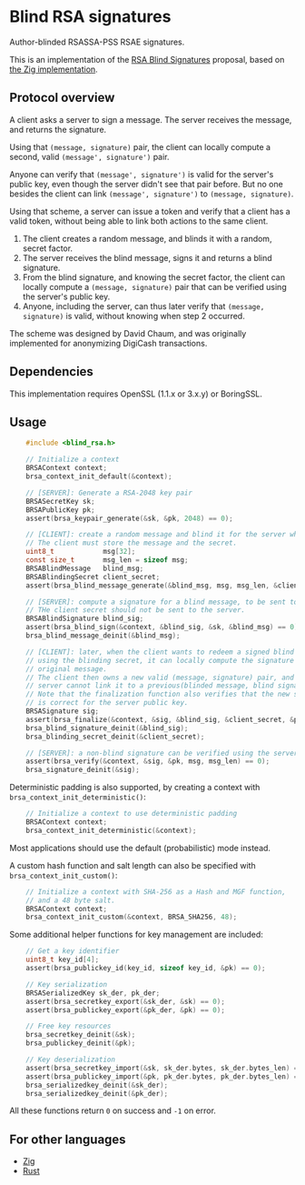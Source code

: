# Blind RSA signatures

Author-blinded RSASSA-PSS RSAE signatures.

This is an implementation of the [RSA Blind Signatures](https://tools.ietf.org/html/draft-irtf-cfrg-rsa-blind-signatures) proposal, based on [the Zig implementation](https://github.com/jedisct1/zig-rsa-blind-signatures).

## Protocol overview

A client asks a server to sign a message. The server receives the message, and returns the signature.

Using that `(message, signature)` pair, the client can locally compute a second, valid `(message', signature')` pair.

Anyone can verify that `(message', signature')` is valid for the server's public key, even though the server didn't see that pair before.
But no one besides the client can link `(message', signature')` to `(message, signature)`.

Using that scheme, a server can issue a token and verify that a client has a valid token, without being able to link both actions to the same client.

1. The client creates a random message, and blinds it with a random, secret factor.
2. The server receives the blind message, signs it and returns a blind signature.
3. From the blind signature, and knowing the secret factor, the client can locally compute a `(message, signature)` pair that can be verified using the server's public key.
4. Anyone, including the server, can thus later verify that `(message, signature)` is valid, without knowing when step 2 occurred.

The scheme was designed by David Chaum, and was originally implemented for anonymizing DigiCash transactions.

## Dependencies

This implementation requires OpenSSL (1.1.x or 3.x.y) or BoringSSL.

## Usage

```c
    #include <blind_rsa.h>

    // Initialize a context
    BRSAContext context;
    brsa_context_init_default(&context);

    // [SERVER]: Generate a RSA-2048 key pair
    BRSASecretKey sk;
    BRSAPublicKey pk;
    assert(brsa_keypair_generate(&sk, &pk, 2048) == 0);

    // [CLIENT]: create a random message and blind it for the server whose public key is `pk`.
    // The client must store the message and the secret.
    uint8_t            msg[32];
    const size_t       msg_len = sizeof msg;
    BRSABlindMessage   blind_msg;
    BRSABlindingSecret client_secret;
    assert(brsa_blind_message_generate(&blind_msg, msg, msg_len, &client_secret, &pk) == 0);

    // [SERVER]: compute a signature for a blind message, to be sent to the client.
    // THe client secret should not be sent to the server.
    BRSABlindSignature blind_sig;
    assert(brsa_blind_sign(&context, &blind_sig, &sk, &blind_msg) == 0);
    brsa_blind_message_deinit(&blind_msg);

    // [CLIENT]: later, when the client wants to redeem a signed blind message,
    // using the blinding secret, it can locally compute the signature of the
    // original message.
    // The client then owns a new valid (message, signature) pair, and the
    // server cannot link it to a previous(blinded message, blind signature) pair.
    // Note that the finalization function also verifies that the new signature
    // is correct for the server public key.
    BRSASignature sig;
    assert(brsa_finalize(&context, &sig, &blind_sig, &client_secret, &pk, msg, msg_len) == 0);
    brsa_blind_signature_deinit(&blind_sig);
    brsa_blinding_secret_deinit(&client_secret);

    // [SERVER]: a non-blind signature can be verified using the server's public key.
    assert(brsa_verify(&context, &sig, &pk, msg, msg_len) == 0);
    brsa_signature_deinit(&sig);
```

Deterministic padding is also supported, by creating a context with `brsa_context_init_deterministic()`:

```c
    // Initialize a context to use deterministic padding
    BRSAContext context;
    brsa_context_init_deterministic(&context);
```

Most applications should use the default (probabilistic) mode instead.

A custom hash function and salt length can also be specified with `brsa_context_init_custom()`:

```c
    // Initialize a context with SHA-256 as a Hash and MGF function,
    // and a 48 byte salt.
    BRSAContext context;
    brsa_context_init_custom(&context, BRSA_SHA256, 48);
```

Some additional helper functions for key management are included:

```c
    // Get a key identifier
    uint8_t key_id[4];
    assert(brsa_publickey_id(key_id, sizeof key_id, &pk) == 0);

    // Key serialization
    BRSASerializedKey sk_der, pk_der;
    assert(brsa_secretkey_export(&sk_der, &sk) == 0);
    assert(brsa_publickey_export(&pk_der, &pk) == 0);

    // Free key resources
    brsa_secretkey_deinit(&sk);
    brsa_publickey_deinit(&pk);

    // Key deserialization
    assert(brsa_secretkey_import(&sk, sk_der.bytes, sk_der.bytes_len) == 0);
    assert(brsa_publickey_import(&pk, pk_der.bytes, pk_der.bytes_len) == 0);
    brsa_serializedkey_deinit(&sk_der);
    brsa_serializedkey_deinit(&pk_der);
```

All these functions return `0` on success and `-1` on error.

## For other languages

* [Zig](https://github.com/jedisct1/zig-blind-rsa-signatures)
* [Rust](https://github.com/jedisct1/rust-blind-rsa-signatures)

